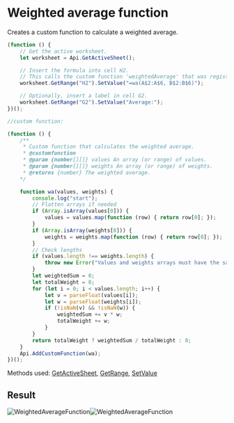 # Weighted average function

Creates a custom function to calculate a weighted average.

<!-- This code snippet is shown in the screenshot. -->

<!-- eslint-skip -->

```ts
(function () {
    // Get the active worksheet.
    let worksheet = Api.GetActiveSheet();

    // Insert the formula into cell H2.
    // This calls the custom function 'weightedAverage' that was registered above.
    worksheet.GetRange("H2").SetValue("=wa(A$2:A$6, B$2:B$6)");

    // Optionally, insert a label in cell G2.
    worksheet.GetRange("G2").SetValue("Average:");
})();

//custom function:

(function () {
    /**
     * Custom function that calculates the weighted average.
     * @customfunction
     * @param {number[][]} values An array (or range) of values.
     * @param {number[][]} weights An array (or range) of weights.
     * @returns {number} The weighted average.
    */

    function wa(values, weights) {
        console.log("start");
        // Flatten arrays if needed
        if (Array.isArray(values[0])) {
            values = values.map(function (row) { return row[0]; });
        }
        if (Array.isArray(weights[0])) {
            weights = weights.map(function (row) { return row[0]; });
        }
        // Check lengths
        if (values.length !== weights.length) {
            throw new Error("Values and weights arrays must have the same length.");
        }
        let weightedSum = 0;
        let totalWeight = 0;
        for (let i = 0; i < values.length; i++) {
            let v = parseFloat(values[i]);
            let w = parseFloat(weights[i]);
            if (!isNaN(v) && !isNaN(w)) {
                weightedSum += v * w;
                totalWeight += w;
            }
        }
        return totalWeight ? weightedSum / totalWeight : 0;
    }
    Api.AddCustomFunction(wa);
})();
```

Methods used: [GetActiveSheet](/site/docs/office-api/usage-api/spreadsheet-api/Api/Methods/GetActiveSheet.md), [GetRange](/site/docs/office-api/usage-api/spreadsheet-api/ApiWorksheet/Methods/GetRange.md), [SetValue](/site/docs/office-api/usage-api/spreadsheet-api/ApiRange/Methods/SetValue.md)

## Result

<!-- imgpath -->

![WeightedAverageFunction](/assets/images/plugins/weighted-average-function.png#gh-light-mode-only)![WeightedAverageFunction](/assets/images/plugins/weighted-average-function.dark.png#gh-dark-mode-only)